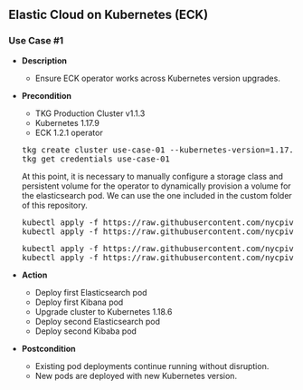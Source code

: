 ## Elastic Cloud on Kubernetes (ECK)

### Use Case #1

  - **Description**
    - Ensure ECK operator works across Kubernetes version upgrades.

  - **Precondition**
    - TKG Production Cluster v1.1.3
    - Kubernetes 1.17.9
    - ECK 1.2.1 operator
    
    <pre>
    tkg create cluster use-case-01 --kubernetes-version=1.17.9 --plan=prod
    tkg get credentials use-case-01
    </pre>
    
    At this point, it is necessary to manually configure a storage class and persistent volume for the operator to dynamically provision a volume for the elasticsearch pod.
    We can use the one included in the custom folder of this repository.
    
    <pre>
    kubectl apply -f https://raw.githubusercontent.com/nycpivot/elastic-cloud-kubernetes/main/common/storage.yaml
    kubectl apply -f https://raw.githubusercontent.com/nycpivot/elastic-cloud-kubernetes/main/common/pv.yaml
    </pre>
    
    <pre>
    kubectl apply -f https://raw.githubusercontent.com/nycpivot/elastic-cloud-kubernetes/main/artifacts/all-in-one.yaml
    kubectl apply -f https://raw.githubusercontent.com/nycpivot/elastic-cloud-kubernetes/main/artifacts/elasticsearch.yaml
    </pre>
    
  - **Action**
    - Deploy first Elasticsearch pod
    - Deploy first Kibana pod
    - Upgrade cluster to Kubernetes 1.18.6
    - Deploy second Elasticsearch pod
    - Deploy second Kibaba pod
    
  - **Postcondition**
    - Existing pod deployments continue running without disruption.
	- New pods are deployed with new Kubernetes version.
